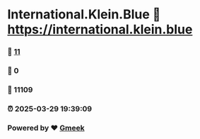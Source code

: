 # International.Klein.Blue :link: https://international.klein.blue 
### :page_facing_up: [11](https://international.klein.blue/tag.html) 
### :speech_balloon: 0 
### :hibiscus: 11109 
### :alarm_clock: 2025-03-29 19:39:09 
### Powered by :heart: [Gmeek](https://github.com/Meekdai/Gmeek)
